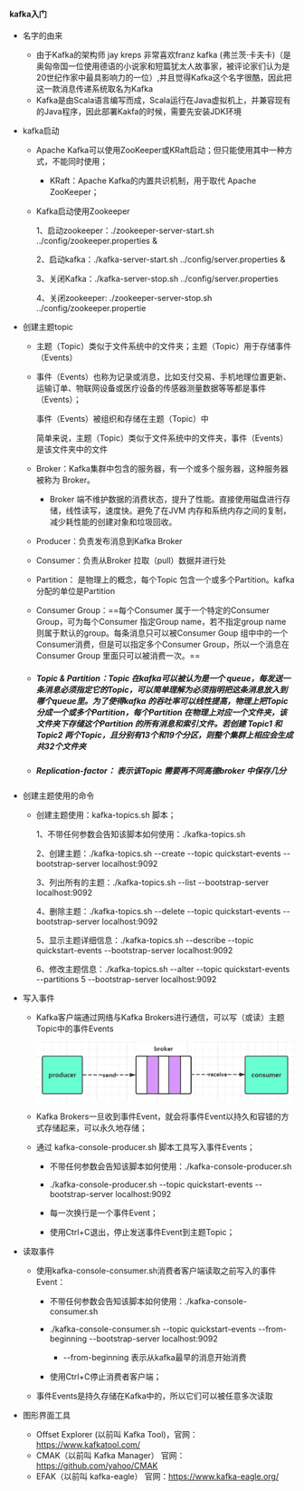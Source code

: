 #### kafka入门

* 名字的由来

  * 由于Kafka的架构师 jay kreps 非常喜欢franz kafka (弗兰茨·卡夫卡)（是奥匈帝国一位使用德语的小说家和短篇犹太人故事家，被评论家们认为是20世纪作家中最具影响力的一位）,并且觉得Kafka这个名字很酷，因此把这一款消息传递系统取名为Kafka  
  * Kafka是由Scala语言编写而成，Scala运行在Java虚拟机上，并兼容现有的Java程序，因此部署Kakfa的时候，需要先安装JDK环境  

* kafka启动

  * Apache Kafka可以使用ZooKeeper或KRaft启动；但只能使用其中一种方式，不能同时使用；

    * KRaft：Apache Kafka的内置共识机制，用于取代 Apache ZooKeeper；

  * Kafka启动使用Zookeeper

    1、启动zookeeper：./zookeeper-server-start.sh ../config/zookeeper.properties &

    2、启动kafka：./kafka-server-start.sh ../config/server.properties &

    3、关闭Kafka：./kafka-server-stop.sh ../config/server.properties

    4、关闭zookeeper: ./zookeeper-server-stop.sh ../config/zookeeper.propertie

* 创建主题topic

  * 主题（Topic）类似于文件系统中的文件夹；主题（Topic）用于存储事件（Events）

    

  * 事件（Events）也称为记录或消息，比如支付交易、手机地理位置更新、运输订单、物联网设备或医疗设备的传感器测量数据等等都是事件（Events）；

    事件（Events）被组织和存储在主题（Topic）中

    简单来说，主题（Topic）类似于文件系统中的文件夹，事件（Events）是该文件夹中的文件

  * Broker：Kafka集群中包含的服务器，有一个或多个服务器，这种服务器被称为 Broker。

    * Broker 端不维护数据的消费状态，提升了性能。直接使用磁盘进行存储，线性读写，速度快。避免了在JVM 内存和系统内存之间的复制，减少耗性能的创建对象和垃圾回收。

  * Producer：负责发布消息到Kafka Broker

  * Consumer：负责从Broker 拉取（pull）数据并进行处

  *  Partition： 是物理上的概念，每个Topic 包含一个或多个Partition。kafka分配的单位是Partition 

  * Consumer Group：==每个Consumer 属于一个特定的Consumer Group，可为每个Consumer 指定Group name，若不指定group name 则属于默认的group。每条消息只可以被Consumer Goup 组中中的一个Consumer消费，但是可以指定多个Consumer Group，所以一个消息在Consumer Group 里面只可以被消费一次。==

  * ##### Topic & Partition：Topic 在kafka可以被认为是一个 queue，每发送一条消息必须指定它的Topic，可以简单理解为必须指明把这条消息放入到哪个queue里。为了使得kafka 的吞吐率可以线性提高，物理上把Topic 分成一个或多个Partition，每个Partition 在物理上对应一个文件夹，该文件夹下存储这个Partition 的所有消息和索引文件。若创建 Topic1 和Topic2 两个Topic，且分别有13个和19个分区，则整个集群上相应会生成共32个文件夹

  * ##### Replication-factor： 表示该Topic 需要再不同高德broker 中保存几分 

* 创建主题使用的命令

  * 创建主题使用：kafka-topics.sh 脚本；

    1、不带任何参数会告知该脚本如何使用：./kafka-topics.sh 

    2、创建主题：./kafka-topics.sh --create --topic quickstart-events --bootstrap-server localhost:9092

    3、列出所有的主题：./kafka-topics.sh --list --bootstrap-server localhost:9092

    4、删除主题：./kafka-topics.sh --delete --topic quickstart-events --bootstrap-server localhost:9092

    5、显示主题详细信息：./kafka-topics.sh --describe --topic quickstart-events --bootstrap-server localhost:9092

    6、修改主题信息：./kafka-topics.sh --alter --topic quickstart-events --partitions 5 --bootstrap-server localhost:9092   

* 写入事件

  * Kafka客户端通过网络与Kafka Brokers进行通信，可以写（或读）主题Topic中的事件Events  

    ![1719845912992](Untitled.assets/1719845912992.png)

  * Kafka Brokers一旦收到事件Event，就会将事件Event以持久和容错的方式存储起来，可以永久地存储；

  * 通过 kafka-console-producer.sh 脚本工具写入事件Events；

    * 不带任何参数会告知该脚本如何使用：./kafka-console-producer.sh 

    * ./kafka-console-producer.sh --topic quickstart-events --bootstrap-server localhost:9092

    * 每一次换行是一个事件Event；

    * 使用Ctrl+C退出，停止发送事件Event到主题Topic；

* 读取事件

  * 使用kafka-console-consumer.sh消费者客户端读取之前写入的事件Event：

    * 不带任何参数会告知该脚本如何使用：./kafka-console-consumer.sh 

    * ./kafka-console-consumer.sh --topic quickstart-events --from-beginning --bootstrap-server localhost:9092
      * --from-beginning 表示从kafka最早的消息开始消费

    * 使用Ctrl+C停止消费者客户端；

  * 事件Events是持久存储在Kafka中的，所以它们可以被任意多次读取  

* 图形界面工具

  * Offset Explorer (以前叫 Kafka Tool)，官网：https://www.kafkatool.com/
  * CMAK（以前叫 Kafka Manager） 官网：https://github.com/yahoo/CMAK 
  * EFAK（以前叫 kafka-eagle） 官网：https://www.kafka-eagle.org/